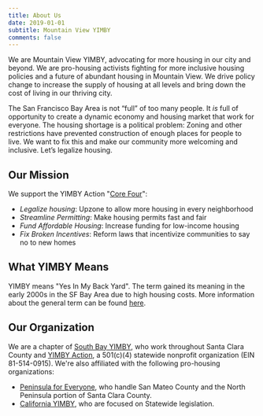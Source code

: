 ```yaml
---
title: About Us
date: 2019-01-01
subtitle: Mountain View YIMBY
comments: false
---
```


We are Mountain View YIMBY, advocating for more housing in our city and beyond. We are pro-housing activists fighting for more inclusive housing policies and a future of abundant housing in Mountain View. We drive policy change to increase the supply of housing at all levels and bring down the cost of living in our thriving city.  

The San Francisco Bay Area is not “full” of too many people. It _is_ full of opportunity to create a dynamic economy and housing market that work for everyone. The housing shortage is a political problem: 
Zoning and other restrictions have prevented construction of enough places for people to live.  We want to fix this and make our community more welcoming and inclusive. Let’s legalize housing.

## Our Mission
We support the YIMBY Action "[Core Four]":
* *Legalize housing*: Upzone to allow more housing in every neighborhood
* *Streamline Permitting*: Make housing permits fast and fair
* *Fund Affordable Housing*: Increase funding for low-income housing
* *Fix Broken Incentives*: Reform laws that incentivize communities to say no to new homes

## What YIMBY Means
YIMBY means "Yes In My Back Yard". The term gained its meaning in the
early 2000s in the SF Bay Area due to high housing costs. More information
about the general term can be found [here].  

## Our Organization
We are a chapter of [South Bay YIMBY], who work throughout Santa Clara County and [YIMBY Action], a 501(c)(4) statewide nonprofit organization (EIN 81-514-0915). We're also affiliated with the following pro-housing organizations: 
- [Peninsula for Everyone], who handle San Mateo County and the North Peninsula portion of Santa Clara County.  
- [California YIMBY], who are focused on Statewide legislation.  


[South Bay YIMBY]:https://southbayyimby.wordpress.com/
[YIMBY Action]:https://yimbyaction.org/
[Peninsula For Everyone]:https://peninsulaforeveryone.org/
[California YIMBY]:https://cayimby.org/
[here]:https://en.wikipedia.org/wiki/YIMBY
[Core Four]:https://yimbyaction.org/core-four/
